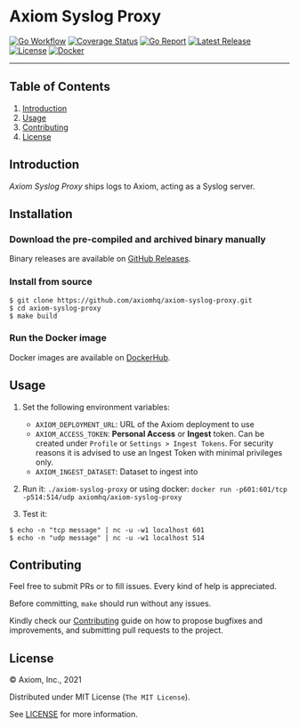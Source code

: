 # Axiom Syslog Proxy

[![Go Workflow][go_workflow_badge]][go_workflow]
[![Coverage Status][coverage_badge]][coverage]
[![Go Report][report_badge]][report]
[![Latest Release][release_badge]][release]
[![License][license_badge]][license]
[![Docker][docker_badge]][docker]

---

## Table of Contents

1. [Introduction](#introduction)
1. [Usage](#usage)
1. [Contributing](#contributing)
1. [License](#license)

## Introduction

_Axiom Syslog Proxy_ ships logs to Axiom, acting as a Syslog server.

## Installation

### Download the pre-compiled and archived binary manually

Binary releases are available on [GitHub Releases][2].

  [2]: https://github.com/axiomhq/axiom-syslog-proxy/releases/latest

### Install from source

```shell
$ git clone https://github.com/axiomhq/axiom-syslog-proxy.git
$ cd axiom-syslog-proxy
$ make build
```

### Run the Docker image

Docker images are available on [DockerHub][docker].

## Usage

1. Set the following environment variables:
   * `AXIOM_DEPLOYMENT_URL`: URL of the Axiom deployment to use
   * `AXIOM_ACCESS_TOKEN`: **Personal Access** or **Ingest** token. Can be
     created under `Profile` or `Settings > Ingest Tokens`. For security reasons
     it is advised to use an Ingest Token with minimal privileges only.
   * `AXIOM_INGEST_DATASET`: Dataset to ingest into

2. Run it: `./axiom-syslog-proxy` or using docker:
   `docker run -p601:601/tcp -p514:514/udp axiomhq/axiom-syslog-proxy`

3. Test it:

```shell
$ echo -n "tcp message" | nc -u -w1 localhost 601
$ echo -n "udp message" | nc -u -w1 localhost 514
```

## Contributing

Feel free to submit PRs or to fill issues. Every kind of help is appreciated. 

Before committing, `make` should run without any issues.

Kindly check our [Contributing](Contributing.md) guide on how to propose
bugfixes and improvements, and submitting pull requests to the project.

## License

&copy; Axiom, Inc., 2021

Distributed under MIT License (`The MIT License`).

See [LICENSE](LICENSE) for more information.

<!-- Badges -->

[go_workflow]: https://github.com/axiomhq/axiom-syslog-proxy/actions?query=workflow%3Ago
[go_workflow_badge]: https://img.shields.io/github/workflow/status/axiomhq/axiom-syslog-proxy/go?style=flat-square&ghcache=unused
[coverage]: https://codecov.io/gh/axiomhq/axiom-syslog-proxy
[coverage_badge]: https://img.shields.io/codecov/c/github/axiomhq/axiom-syslog-proxy.svg?style=flat-square&ghcache=unused
[report]: https://goreportcard.com/report/github.com/axiomhq/axiom-syslog-proxy
[report_badge]: https://goreportcard.com/badge/github.com/axiomhq/axiom-syslog-proxy?style=flat-square&ghcache=unused
[release]: https://github.com/axiomhq/axiom-syslog-proxy/releases/latest
[release_badge]: https://img.shields.io/github/release/axiomhq/axiom-syslog-proxy.svg?style=flat-square&ghcache=unused
[license]: https://opensource.org/licenses/MIT
[license_badge]: https://img.shields.io/github/license/axiomhq/axiom-syslog-proxy.svg?color=blue&style=flat-square&ghcache=unused
[docker]: https://hub.docker.com/r/axiomhq/axiom-syslog-proxy
[docker_badge]: https://img.shields.io/docker/pulls/axiomhq/axiom-syslog-proxy.svg?style=flat-square&ghcache=unused
